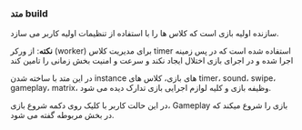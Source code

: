 ### متد build

سازنده اولیه بازی است که کلاس ها را با استفاده از تنظیمات اولیه کاربر می سازد.

**نکته**: از ورکر (worker) برای مدیریت کلاس timer استفاده شده است که در پس زمینه اجرا شده و در اجرای بازی اختلال ایجاد نکند و سرعت و امنیت بخش زمانی را تامین کند

در این متد با ساخته شدن instance های بازی، کلاس های timer، sound، swipe، gameplay، matrix، وظیفه بازی و کلیه لوازم اجرایی بازی تدارک دیده می شود.

در این حالت کاربر با کلیک روی دکمه شروع بازی، Gameplay بازی را شروع میکند که در بخش مربوطه گفته می شود.
